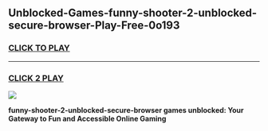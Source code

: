 
## Unblocked-Games-funny-shooter-2-unblocked-secure-browser-Play-Free-0o193
<h3>
<a href="https://premium76.site?title=funny-shooter-2-unblocked-secure-browser&ref=22A">CLICK TO PLAY</a></h3>
<hr>

<h3>
<a href="https://premium76.site?title=funny-shooter-2-unblocked-secure-browser&ref=22A">CLICK 2 PLAY</a>
  
</h3>

<a href="https://premium76.site?title=funny-shooter-2-unblocked-secure-browser&ref=22A"><img src="https://clearcache.store/games.png"></a>


**funny-shooter-2-unblocked-secure-browser games unblocked: Your Gateway to Fun and Accessible Online Gaming**
